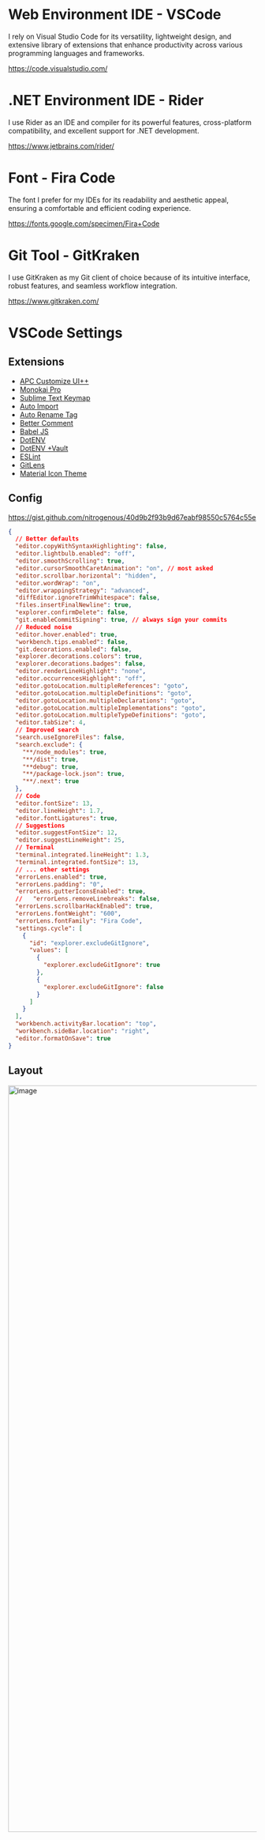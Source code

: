 
# Web Environment IDE - VSCode
I rely on Visual Studio Code for its versatility, lightweight design, and extensive library of extensions that enhance productivity across various programming languages and frameworks.

https://code.visualstudio.com/

# .NET Environment IDE - Rider
I use Rider as an IDE and compiler for its powerful features, cross-platform compatibility, and excellent support for .NET development.

https://www.jetbrains.com/rider/

# Font - Fira Code
The font I prefer for my IDEs  for its readability and aesthetic appeal, ensuring a comfortable and efficient coding experience.

https://fonts.google.com/specimen/Fira+Code

# Git Tool - GitKraken
I use GitKraken as my Git client of choice because of its intuitive interface, robust features, and seamless workflow integration.

https://www.gitkraken.com/

# VSCode Settings

## Extensions
-  [APC Customize UI++](https://marketplace.visualstudio.com/items?itemName=drcika.apc-extension)
- [Monokai Pro](https://marketplace.visualstudio.com/items?itemName=monokai.theme-monokai-pro-vscode)
- [Sublime Text Keymap](https://marketplace.visualstudio.com/items?itemName=ms-vscode.sublime-keybindings) 
- [Auto Import](https://marketplace.visualstudio.com/items?itemName=steoates.autoimport)
- [Auto Rename Tag](https://marketplace.visualstudio.com/items?itemName=formulahendry.auto-rename-tag)
- [Better Comment](https://marketplace.visualstudio.com/items?itemName=aaron-bond.better-comments)
- [Babel JS](https://marketplace.visualstudio.com/items?itemName=mgmcdermott.vscode-language-babel)
- [DotENV](https://marketplace.visualstudio.com/items?itemName=mikestead.dotenv)
- [DotENV +Vault](https://marketplace.visualstudio.com/items?itemName=dotenv.dotenv-vscode)
- [ESLint](https://marketplace.visualstudio.com/items?itemName=dbaeumer.vscode-eslint)
- [GitLens](https://marketplace.visualstudio.com/items?itemName=eamodio.gitlens)
- [Material Icon Theme](https://marketplace.visualstudio.com/items?itemName=PKief.material-icon-theme)

## Config

https://gist.github.com/nitrogenous/40d9b2f93b9d67eabf98550c5764c55e

```JSON
{
  // Better defaults
  "editor.copyWithSyntaxHighlighting": false,
  "editor.lightbulb.enabled": "off",
  "editor.smoothScrolling": true,
  "editor.cursorSmoothCaretAnimation": "on", // most asked
  "editor.scrollbar.horizontal": "hidden",
  "editor.wordWrap": "on",
  "editor.wrappingStrategy": "advanced",
  "diffEditor.ignoreTrimWhitespace": false,
  "files.insertFinalNewline": true,
  "explorer.confirmDelete": false,
  "git.enableCommitSigning": true, // always sign your commits
  // Reduced noise
  "editor.hover.enabled": true,
  "workbench.tips.enabled": false,
  "git.decorations.enabled": false,
  "explorer.decorations.colors": true,
  "explorer.decorations.badges": false,
  "editor.renderLineHighlight": "none",
  "editor.occurrencesHighlight": "off",
  "editor.gotoLocation.multipleReferences": "goto",
  "editor.gotoLocation.multipleDefinitions": "goto",
  "editor.gotoLocation.multipleDeclarations": "goto",
  "editor.gotoLocation.multipleImplementations": "goto",
  "editor.gotoLocation.multipleTypeDefinitions": "goto",
  "editor.tabSize": 4,
  // Improved search
  "search.useIgnoreFiles": false,
  "search.exclude": {
    "**/node_modules": true,
    "**/dist": true,
    "**debug": true,
    "**/package-lock.json": true,
    "**/.next": true
  },
  // Code
  "editor.fontSize": 13,
  "editor.lineHeight": 1.7,
  "editor.fontLigatures": true,
  // Suggestions
  "editor.suggestFontSize": 12,
  "editor.suggestLineHeight": 25,
  // Terminal
  "terminal.integrated.lineHeight": 1.3,
  "terminal.integrated.fontSize": 13,
  // ... other settings
  "errorLens.enabled": true,
  "errorLens.padding": "0",
  "errorLens.gutterIconsEnabled": true,
  //   "errorLens.removeLinebreaks": false,
  "errorLens.scrollbarHackEnabled": true,
  "errorLens.fontWeight": "600",
  "errorLens.fontFamily": "Fira Code",
  "settings.cycle": [
    {
      "id": "explorer.excludeGitIgnore",
      "values": [
        {
          "explorer.excludeGitIgnore": true
        },
        {
          "explorer.excludeGitIgnore": false
        }
      ]
    }
  ],
  "workbench.activityBar.location": "top",
  "workbench.sideBar.location": "right",
  "editor.formatOnSave": true
}
```
    

## Layout

<img width="1512" alt="image" src="https://github.com/user-attachments/assets/718375ff-f185-46b7-9657-ef10a2a2669e" />
